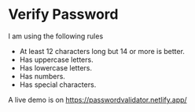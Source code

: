 # Verify Password

I am using the following rules

- At least 12 characters long but 14 or more is better.
- Has uppercase letters.
- Has lowercase letters.
- Has numbers.
- Has special characters.

A live demo is on https://passwordvalidator.netlify.app/
